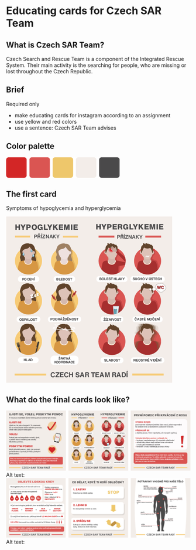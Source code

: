 # Educating cards for Czech SAR Team
## What is Czech SAR Team?
Czech Search and Rescue Team is a component of the Integrated Rescue System.
Their main activity is the searching for people, who are missing or lost throughout the Czech Republic.
## Brief
Required only 
- make educating cards for instagram according to an assignment
- use yellow and red colors
- use a sentence: Czech SAR Team advises 

## Color palette
![Czech SAR Team cards1.](img/barvy.png)

## The first card
Symptoms of hypoglycemia and hyperglycemia

![Czech SAR Team cards1.](img/1.png)

## What do the final cards look like? 
![Czech SAR Team cards1.](img/aj1.jpg)
Alt text:
![Czech SAR Team cards2.](img/aj2.jpg)
Alt text:
